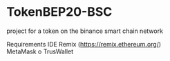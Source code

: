 # TokenBEP20-BSC
project for a token on the binance smart chain network

Requirements
 IDE Remix  (https://remix.ethereum.org/) <br>
 MetaMask o TrusWallet
